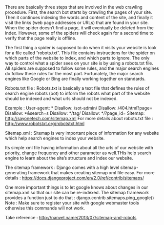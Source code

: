 There are basically three steps that are involved in the web crawling procedure. First, the search bot starts by crawling the pages of your site. Then it continues indexing the words and content of the site, and finally it visit the links (web page addresses or URLs) that are found in your site. When the spider doesn’t find a page, it will eventually be deleted from the index. However, some of the spiders will check again for a second time to verify that the page really is offline.

The first thing a spider is supposed to do when it visits your website is look for a file called “robots.txt”. This file contains instructions for the spider on which parts of the website to index, and which parts to ignore. The only way to control what a spider sees on your site is by using a robots.txt file. All spiders are supposed to follow some rules, and the major search engines do follow these rules for the most part. Fortunately, the major search engines like Google or Bing are finally working together on standards.
 
Robots.txt file : Robots.txt is basically a text file that defines the rules of search engine robots (bot) to inform the robots  what part of the website should be indexed  and what urls should not be indexed.
 
Example :
User-agent: *
Disallow: /sot-admin/
Disallow: /404.html?page=
Disallow: *&search=s
Disallow: */tag/
Disallow: */?page_id=
Sitemap: http://sayonetech.com/sitemap.xml
For more details about robots.txt file : http://www.robotstxt.org/robotstxt.html
 
Sitemap.xml : Sitemap is very important piece of information for any website which help  search engines to index  your website.
 
Its simple xml file having information about all the urls of our website with priority, change frequency and other parameter as  well.THis help search engine to learn about the site’s   structure and index our website.
 
The sitemap framework : 
Django comes with a high level sitemap-generating framework that makes creating sitemap xml file  easy.
For more details : https://docs.djangoproject.com/en/2.0/ref/contrib/sitemaps/
 
One more important things is to let google knows about changes in our sitemap.xml  so that our site can be re-indexed.
The sitemap framework provides a function just to do that :
django.contrib.sitemaps.ping_google()
Note : Make sure  to register your site with google webmaster tools otherwise this commands will not work.
 
Take reference : http://nanvel.name/2013/07/sitemap-and-robots
